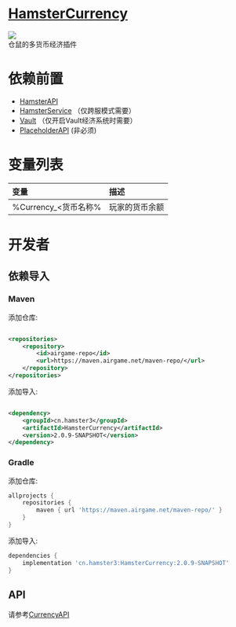 # [HamsterCurrency](https://github.com/MiniDay/HamsterCurrency-Parent)

[![](https://jitpack.io/v/cn.hamster3/HamsterCurrency.svg)](https://jitpack.io/#cn.hamster3/HamsterCurrency)  
仓鼠的多货币经济插件

# 依赖前置

- [HamsterAPI](https://github.com/MiniDay/HamsterAPI/releases)
- [HamsterService](https://github.com/MiniDay/HamsterService/releases) （仅跨服模式需要）
- [Vault](https://www.spigotmc.org/resources/vault.34315/) （仅开启Vault经济系统时需要）
- [PlaceholderAPI](https://www.spigotmc.org/resources/placeholderapi.6245/) (非必须)

# 变量列表

| 变量               | 描述      |
|:-----------------|:--------|
| %Currency_<货币名称% | 玩家的货币余额 |

# 开发者

## 依赖导入

### Maven

添加仓库:

```xml

<repositories>
    <repository>
        <id>airgame-repo</id>
        <url>https://maven.airgame.net/maven-repo/</url>
    </repository>
</repositories>
```

添加导入:

```xml

<dependency>
    <groupId>cn.hamster3</groupId>
    <artifactId>HamsterCurrency</artifactId>
    <version>2.0.9-SNAPSHOT</version>
</dependency>
```

### Gradle

添加仓库:

```groovy
allprojects {
    repositories {
        maven { url 'https://maven.airgame.net/maven-repo/' }
    }
}
```

添加导入:

```groovy
dependencies {
    implementation 'cn.hamster3:HamsterCurrency:2.0.9-SNAPSHOT'
}
```

## API

请参考[CurrencyAPI](/currency-plugin/src/main/java/cn/hamster3/currency/api/CurrencyAPI.java)

